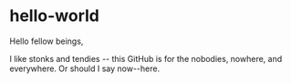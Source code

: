 # hello-world

Hello fellow beings,

I like stonks and tendies -- this GitHub is for the nobodies, nowhere, and everywhere. Or should I say now--here.
